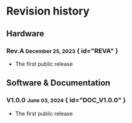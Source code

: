# Revision history

## Hardware

### Rev.A <small>December 25, 2023</small> { id="REVA" }

- The first public release

## Software & Documentation

### V1.0.0 <small>June 03, 2024</small> { id="DOC_V1.0.0" }

- The first public release
